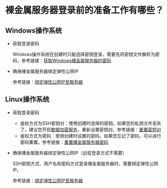 # 裸金属服务器登录前的准备工作有哪些？<a name="bms_01_0009"></a>

## Windows操作系统<a name="zh-cn_topic_0162447875_section1977281317196"></a>

-   获取登录密码

    Windows操作系统在创建时只能选择密钥登录，需要先将密钥文件解析为密码，参考链接：[获取Windows裸金属服务器的密码](https://support.huaweicloud.com/usermanual-bms/bms_umn_0030.html)

-   确保裸金属服务器绑定弹性公网IP

    参考链接：[绑定弹性公网IP至服务器](https://support.huaweicloud.com/usermanual-bms/zh-cn_topic_0053655291.html)


## Linux操作系统<a name="zh-cn_topic_0162447875_section25841334141917"></a>

-   获取登录密码
    -   鉴权方式为SSH密钥对：使用创建时选择的密钥。如果您的私钥文件丢失了，建议您开启[数据加密服务](https://www.huaweicloud.com/product/dew.html)，重新设置密钥对。参考链接：[重置密钥对](https://support.huaweicloud.com/usermanual-dew/dew_01_0071.html)
    -   鉴权方式为密码：使用创建时设置的密码。如果您忘记了密码，可以进行密码重置。参考链接：[重置裸金属服务器密码](https://support.huaweicloud.com/usermanual-bms/bms_01_0028.html)

-   确保裸金属服务器绑定弹性公网IP（远程登录方式不需要）

    SSH密钥方式、用户名和密码方式登录裸金属服务器时，需要绑定弹性公网IP。

    参考链接：[绑定弹性公网IP至服务器](https://support.huaweicloud.com/usermanual-bms/zh-cn_topic_0053655291.html)


